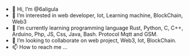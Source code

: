 - 👋 Hi, I’m @6aligula
- 👀 I’m interested in web developer, Iot, Learning machine, BlockChain, Web3
- 🌱 I’m currently learning programming language Rust, Python, C, C++, Arduino, Php, JS, Css, Java, Bash. Protocol Mqtt and GSM. 
- 💞️ I’m looking to collaborate on web project, Web3, Iot, BlockChain.
- 📫 How to reach me ...
